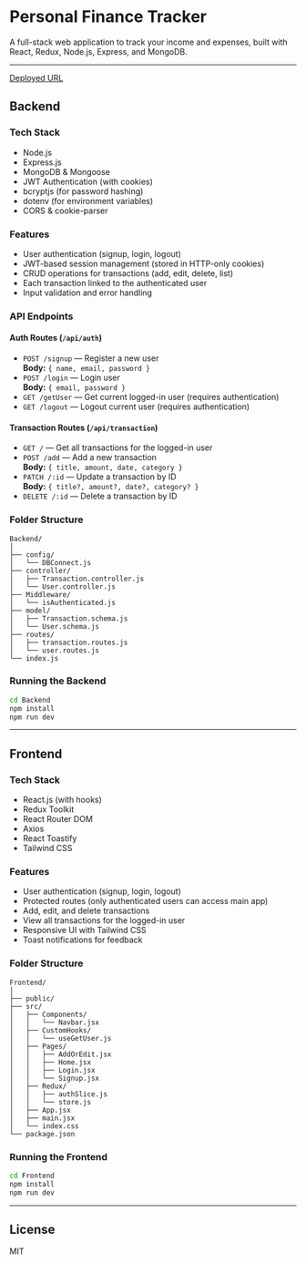 # Personal Finance Tracker

A full-stack web application to track your income and expenses, built with React, Redux, Node.js, Express, and MongoDB.

---
[Deployed URL](https://personal-finance-tracker-frontend-13ka.onrender.com)

## Backend

### Tech Stack

- Node.js
- Express.js
- MongoDB & Mongoose
- JWT Authentication (with cookies)
- bcryptjs (for password hashing)
- dotenv (for environment variables)
- CORS & cookie-parser

### Features

- User authentication (signup, login, logout)
- JWT-based session management (stored in HTTP-only cookies)
- CRUD operations for transactions (add, edit, delete, list)
- Each transaction linked to the authenticated user
- Input validation and error handling

### API Endpoints

#### Auth Routes (`/api/auth`)
- `POST /signup` — Register a new user  
  **Body:** `{ name, email, password }`
- `POST /login` — Login user  
  **Body:** `{ email, password }`
- `GET /getUser` — Get current logged-in user (requires authentication)
- `GET /logout` — Logout current user (requires authentication)

#### Transaction Routes (`/api/transaction`)
- `GET /` — Get all transactions for the logged-in user
- `POST /add` — Add a new transaction  
  **Body:** `{ title, amount, date, category }`
- `PATCH /:id` — Update a transaction by ID  
  **Body:** `{ title?, amount?, date?, category? }`
- `DELETE /:id` — Delete a transaction by ID

### Folder Structure

```
Backend/
│
├── config/
│   └── DBConnect.js
├── controller/
│   ├── Transaction.controller.js
│   └── User.controller.js
├── Middleware/
│   └── isAuthenticated.js
├── model/
│   ├── Transaction.schema.js
│   └── User.schema.js
├── routes/
│   ├── transaction.routes.js
│   └── user.routes.js
└── index.js
```

### Running the Backend

```bash
cd Backend
npm install
npm run dev
```

---

## Frontend

### Tech Stack

- React.js (with hooks)
- Redux Toolkit
- React Router DOM
- Axios
- React Toastify
- Tailwind CSS

### Features

- User authentication (signup, login, logout)
- Protected routes (only authenticated users can access main app)
- Add, edit, and delete transactions
- View all transactions for the logged-in user
- Responsive UI with Tailwind CSS
- Toast notifications for feedback

### Folder Structure

```
Frontend/
│
├── public/
├── src/
│   ├── Components/
│   │   └── Navbar.jsx
│   ├── CustomHooks/
│   │   └── useGetUser.js
│   ├── Pages/
│   │   ├── AddOrEdit.jsx
│   │   ├── Home.jsx
│   │   ├── Login.jsx
│   │   └── Signup.jsx
│   ├── Redux/
│   │   ├── authSlice.js
│   │   └── store.js
│   ├── App.jsx
│   ├── main.jsx
│   └── index.css
└── package.json
```


### Running the Frontend

```bash
cd Frontend
npm install
npm run dev
```

---

## License

MIT
